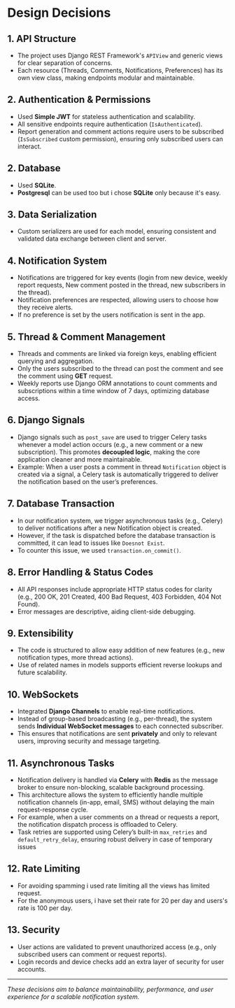 # Design Decisions

## 1. API Structure
- The project uses Django REST Framework's `APIView` and generic views for clear separation of concerns.
- Each resource (Threads, Comments, Notifications, Preferences) has its own view class, making endpoints modular and maintainable.

## 2. Authentication & Permissions
- Used **Simple JWT** for stateless authentication and scalability.
- All sensitive endpoints require authentication (`IsAuthenticated`).
- Report generation and comment actions require users to be subscribed (`IsSubscribed` custom permission), ensuring only subscribed users can interact.

## 2. Database
- Used **SQLite**.
- **Postgresql** can be used too but i chose **SQLite** only because it's easy.

## 3. Data Serialization
- Custom serializers are used for each model, ensuring consistent and validated data exchange between client and server.

## 4. Notification System
- Notifications are triggered for key events (login from new device, weekly report requests, New comment posted in the thread, new subscribers in the thread).
- Notification preferences are respected, allowing users to choose how they receive alerts.
- If no preference is set by the users notification is sent in the app. 

## 5. Thread & Comment Management
- Threads and comments are linked via foreign keys, enabling efficient querying and aggregation.
- Only the users subscribed to the thread can post the comment and see the comment using **GET** request.
- Weekly reports use Django ORM annotations to count comments and subscriptions within a time window of 7 days, optimizing database access.

## 6. Django Signals
- Django signals such as `post_save` are used to trigger Celery tasks whenever a model action occurs (e.g., a new comment or a new subscription).
  This promotes **decoupled logic**, making the core application cleaner and more maintainable.
- Example: When a user posts a comment in thread `Notification` object is created via a signal, a Celery task is automatically triggered to deliver the notification based on the user’s preferences.

## 7. Database Transaction
- In our notification system, we trigger asynchronous tasks (e.g., Celery) to deliver notifications after a new Notification object is created.
- However, if the task is dispatched before the database transaction is committed, it can lead to issues like `Doesnot Exist`.
- To counter this issue, we used `transaction.on_commit()`.

## 8. Error Handling & Status Codes
- All API responses include appropriate HTTP status codes for clarity (e.g., 200 OK, 201 Created, 400 Bad Request, 403 Forbidden, 404 Not Found).
- Error messages are descriptive, aiding client-side debugging.

## 9. Extensibility
- The code is structured to allow easy addition of new features (e.g., new notification types, more thread actions).
- Use of related names in models supports efficient reverse lookups and future scalability.

## 10. WebSockets
- Integrated **Django Channels** to enable real-time notifications.
- Instead of group-based broadcasting (e.g., per-thread), the system sends **Individual WebSocket messages** to each connected subscriber.
- This ensures that notifications are sent **privately** and only to relevant users, improving security and message targeting.


## 11. Asynchronous Tasks
- Notification delivery is handled via **Celery** with **Redis** as the message broker to ensure non-blocking, scalable background processing.
- This architecture allows the system to efficiently handle multiple notification channels (in-app, email, SMS) without delaying the main request-response cycle.
- For example, when a user comments on a thread or requests a report, the notification dispatch process is offloaded to Celery.
- Task retries are supported using Celery’s built-in `max_retries` and `default_retry_delay`, ensuring robust delivery in case of temporary issues

## 12. Rate Limiting
- For avoiding spamming i used rate limiting all the views has limited request.
- For the anonymous users, i have set their rate for 20 per day and users's rate is 100 per day.

## 13. Security
- User actions are validated to prevent unauthorized access (e.g., only subscribed users can comment or request reports).
- Login records and device checks add an extra layer of security for user accounts.

---
*These decisions aim to balance maintainability, performance, and user experience for a scalable notification system.*